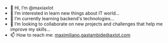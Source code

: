 - 👋 Hi, I’m @maxiaxlot
- 👀 I’m interested in learn new things about IT world...
- 🌱 I’m currently learning backend's technologies...
- 💞️ I’m looking to collaborate on new projects and challenges that help me improve my skills...
- 📫 How to reach me: maximiliano.gastambide@axlot.com

<!---
maxiaxlot/maxiaxlot is a ✨ special ✨ repository because its `README.md` (this file) appears on your GitHub profile.
You can click the Preview link to take a look at your changes.
--->
